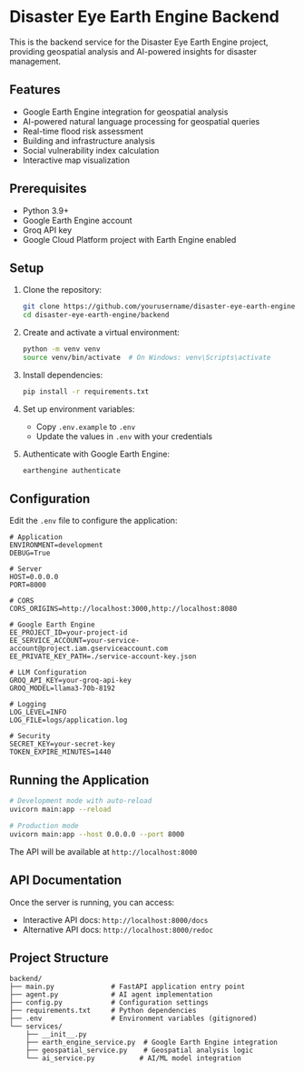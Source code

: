 # Disaster Eye Earth Engine Backend

This is the backend service for the Disaster Eye Earth Engine project, providing geospatial analysis and AI-powered insights for disaster management.

## Features

- Google Earth Engine integration for geospatial analysis
- AI-powered natural language processing for geospatial queries
- Real-time flood risk assessment
- Building and infrastructure analysis
- Social vulnerability index calculation
- Interactive map visualization

## Prerequisites

- Python 3.9+
- Google Earth Engine account
- Groq API key
- Google Cloud Platform project with Earth Engine enabled

## Setup

1. Clone the repository:
   ```bash
   git clone https://github.com/yourusername/disaster-eye-earth-engine.git
   cd disaster-eye-earth-engine/backend
   ```

2. Create and activate a virtual environment:
   ```bash
   python -m venv venv
   source venv/bin/activate  # On Windows: venv\Scripts\activate
   ```

3. Install dependencies:
   ```bash
   pip install -r requirements.txt
   ```

4. Set up environment variables:
   - Copy `.env.example` to `.env`
   - Update the values in `.env` with your credentials

5. Authenticate with Google Earth Engine:
   ```bash
   earthengine authenticate
   ```

## Configuration

Edit the `.env` file to configure the application:

```env
# Application
ENVIRONMENT=development
DEBUG=True

# Server
HOST=0.0.0.0
PORT=8000

# CORS
CORS_ORIGINS=http://localhost:3000,http://localhost:8080

# Google Earth Engine
EE_PROJECT_ID=your-project-id
EE_SERVICE_ACCOUNT=your-service-account@project.iam.gserviceaccount.com
EE_PRIVATE_KEY_PATH=./service-account-key.json

# LLM Configuration
GROQ_API_KEY=your-groq-api-key
GROQ_MODEL=llama3-70b-8192

# Logging
LOG_LEVEL=INFO
LOG_FILE=logs/application.log

# Security
SECRET_KEY=your-secret-key
TOKEN_EXPIRE_MINUTES=1440
```

## Running the Application

```bash
# Development mode with auto-reload
uvicorn main:app --reload

# Production mode
uvicorn main:app --host 0.0.0.0 --port 8000
```

The API will be available at `http://localhost:8000`

## API Documentation

Once the server is running, you can access:

- Interactive API docs: `http://localhost:8000/docs`
- Alternative API docs: `http://localhost:8000/redoc`

## Project Structure

```
backend/
├── main.py              # FastAPI application entry point
├── agent.py             # AI agent implementation
├── config.py            # Configuration settings
├── requirements.txt     # Python dependencies
├── .env                 # Environment variables (gitignored)
└── services/
    ├── __init__.py
    ├── earth_engine_service.py  # Google Earth Engine integration
    ├── geospatial_service.py    # Geospatial analysis logic
    └── ai_service.py           # AI/ML model integration
```


```


